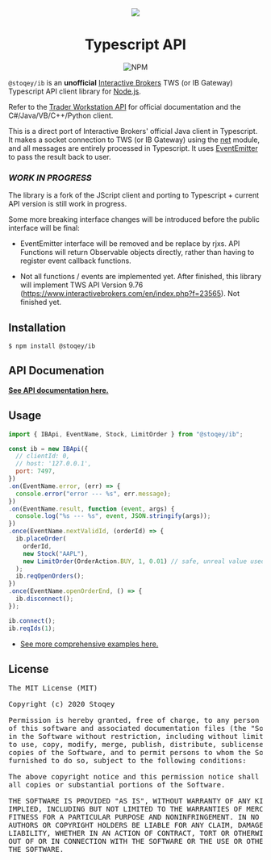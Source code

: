 <div align="center">
  <img src="https://www.interactivebrokers.com/images/web/logos/ib-logo-text-black.svg"></img>
  <p align="center">
  <h1 align="center">Typescript API</h1>
</p>

  <div style="display: flex;justify-content:center;">
    <img alt="NPM" src="https://img.shields.io/npm/dt/@stoqey/ib.svg"></img>
  </div>
</div>

`@stoqey/ib` is an <b>unofficial</b> [Interactive Brokers](http://interactivebrokers.com/) TWS (or IB Gateway) Typescript API client library for [Node.js](http://nodejs.org/).

Refer to the [Trader Workstation API](https://interactivebrokers.github.io/tws-api/) for official documentation and the C#/Java/VB/C++/Python client.

This is a direct port of Interactive Brokers' official Java client in Typescript.<br/>
It makes a socket connection to TWS (or IB Gateway) using the [net](http://nodejs.org/api/net.html) module, and all messages are entirely processed in Typescript. It uses [EventEmitter](http://nodejs.org/api/events.html) to pass the result back to user.

### _WORK IN PROGRESS_

The library is a fork of the JScript client and porting to Typescript + current API version is still work in progress.

Some more breaking interface changes will be introduced before the public interface will be final:

- EventEmitter interface will be removed and be replace by rjxs.
  API Functions will return Observable objects directly, rather than having to register event callback functions.

- Not all functions / events are implemented yet.
  After finished, this library will implement TWS API Version 9.76 (https://www.interactivebrokers.com/en/index.php?f=23565).
  Not finished yet.

## Installation

    $ npm install @stoqey/ib
	
## API Documenation

<b>[See API documentation here.](https://htmlpreview.github.io/?https://github.com/stoqey/ib/blob/overhaul/port-ts/doc/index.html)</b>

## Usage

```js
import { IBApi, EventName, Stock, LimitOrder } from "@stoqey/ib";

const ib = new IBApi({
  // clientId: 0,
  // host: '127.0.0.1',
  port: 7497,
})
.on(EventName.error, (err) => {
  console.error("error --- %s", err.message);
})
.on(EventName.result, function (event, args) {
  console.log("%s --- %s", event, JSON.stringify(args));
})
.once(EventName.nextValidId, (orderId) => {
  ib.placeOrder(
    orderId,
    new Stock("AAPL"),
    new LimitOrder(OrderAction.BUY, 1, 0.01) // safe, unreal value used for demo
  );
  ib.reqOpenOrders();
})
.once(EventName.openOrderEnd, () => {
  ib.disconnect();
});

ib.connect();
ib.reqIds(1);
```

- [See more comprehensive examples here.](https://github.com/stoqey/ib/tree/master/examples)


## License

<pre>
The MIT License (MIT)

Copyright (c) 2020 Stoqey

Permission is hereby granted, free of charge, to any person obtaining a copy
of this software and associated documentation files (the "Software"), to deal
in the Software without restriction, including without limitation the rights
to use, copy, modify, merge, publish, distribute, sublicense, and/or sell
copies of the Software, and to permit persons to whom the Software is
furnished to do so, subject to the following conditions:

The above copyright notice and this permission notice shall be included in
all copies or substantial portions of the Software.

THE SOFTWARE IS PROVIDED "AS IS", WITHOUT WARRANTY OF ANY KIND, EXPRESS OR
IMPLIED, INCLUDING BUT NOT LIMITED TO THE WARRANTIES OF MERCHANTABILITY,
FITNESS FOR A PARTICULAR PURPOSE AND NONINFRINGEMENT. IN NO EVENT SHALL THE
AUTHORS OR COPYRIGHT HOLDERS BE LIABLE FOR ANY CLAIM, DAMAGES OR OTHER
LIABILITY, WHETHER IN AN ACTION OF CONTRACT, TORT OR OTHERWISE, ARISING FROM,
OUT OF OR IN CONNECTION WITH THE SOFTWARE OR THE USE OR OTHER DEALINGS IN
THE SOFTWARE.
</pre>

